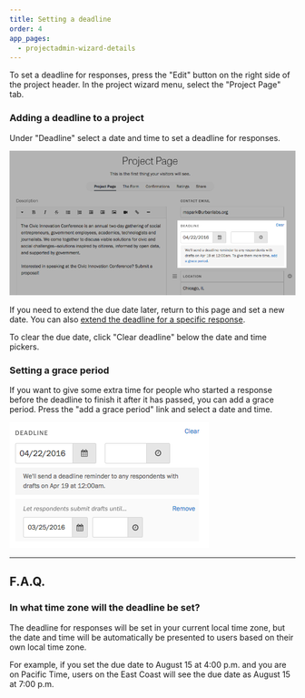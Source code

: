 ```yaml
---
title: Setting a deadline
order: 4
app_pages:
  - projectadmin-wizard-details
---
```


To set a deadline for responses, press the "Edit" button on the right side of the project header. In the project wizard menu, select the "Project Page" tab.

### Adding a deadline to a project

Under "Deadline" select a date and time to set a deadline for responses.

![Setting a deadline.](../images/deadline_1.png)

If you need to extend the due date later, return to this page and set a new date. You can also [extend the deadline for a specific response](../responses/providing_support_to_respondents.html#extending-the-deadline-for-a-draft).

To clear the due date, click "Clear deadline" below the date and time pickers.

### Setting a grace period

If you want to give some extra time for people who started a response before the deadline to finish it after it has passed, you can add a grace period. Press the "add a grace period" link and select a date and time.

![Adding a grace period.](../images/deadline_2.png)

---

## F.A.Q.

### In what time zone will the deadline be set?
The deadline for responses will be set in your current local time zone, but the date and time will be automatically be presented to users based on their own local time zone.

For example, if you set the due date to August 15 at 4:00 p.m. and you are on Pacific Time, users on the East Coast will see the due date as August 15 at 7:00 p.m.
